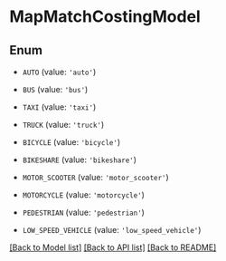 # MapMatchCostingModel


## Enum

* `AUTO` (value: `'auto'`)

* `BUS` (value: `'bus'`)

* `TAXI` (value: `'taxi'`)

* `TRUCK` (value: `'truck'`)

* `BICYCLE` (value: `'bicycle'`)

* `BIKESHARE` (value: `'bikeshare'`)

* `MOTOR_SCOOTER` (value: `'motor_scooter'`)

* `MOTORCYCLE` (value: `'motorcycle'`)

* `PEDESTRIAN` (value: `'pedestrian'`)

* `LOW_SPEED_VEHICLE` (value: `'low_speed_vehicle'`)

[[Back to Model list]](../README.md#documentation-for-models) [[Back to API list]](../README.md#documentation-for-api-endpoints) [[Back to README]](../README.md)


